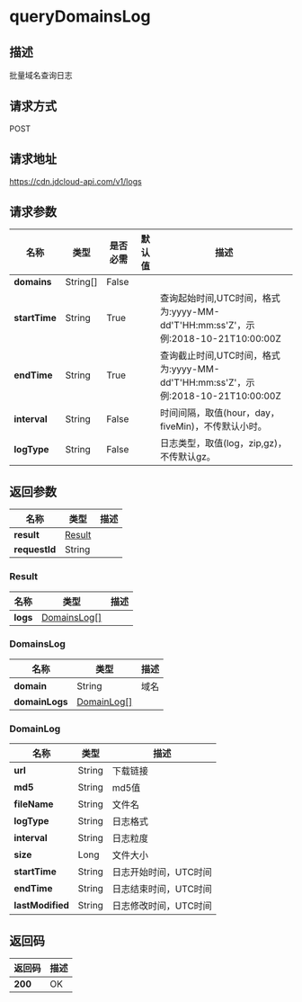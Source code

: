 # queryDomainsLog


## 描述
批量域名查询日志

## 请求方式
POST

## 请求地址
https://cdn.jdcloud-api.com/v1/logs


## 请求参数
|名称|类型|是否必需|默认值|描述|
|---|---|---|---|---|
|**domains**|String[]|False| | |
|**startTime**|String|True| |查询起始时间,UTC时间，格式为:yyyy-MM-dd'T'HH:mm:ss'Z'，示例:2018-10-21T10:00:00Z|
|**endTime**|String|True| |查询截止时间,UTC时间，格式为:yyyy-MM-dd'T'HH:mm:ss'Z'，示例:2018-10-21T10:00:00Z|
|**interval**|String|False| |时间间隔，取值(hour，day，fiveMin)，不传默认小时。|
|**logType**|String|False| |日志类型，取值(log，zip,gz)，不传默认gz。|


## 返回参数
|名称|类型|描述|
|---|---|---|
|**result**|[Result](querydomainslog#result)| |
|**requestId**|String| |

### <div id="result">Result</div>
|名称|类型|描述|
|---|---|---|
|**logs**|[DomainsLog[]](querydomainslog#domainslog)| |
### <div id="domainslog">DomainsLog</div>
|名称|类型|描述|
|---|---|---|
|**domain**|String|域名|
|**domainLogs**|[DomainLog[]](querydomainslog#domainlog)| |
### <div id="domainlog">DomainLog</div>
|名称|类型|描述|
|---|---|---|
|**url**|String|下载链接|
|**md5**|String|md5值|
|**fileName**|String|文件名|
|**logType**|String|日志格式|
|**interval**|String|日志粒度|
|**size**|Long|文件大小|
|**startTime**|String|日志开始时间，UTC时间|
|**endTime**|String|日志结束时间，UTC时间|
|**lastModified**|String|日志修改时间，UTC时间|

## 返回码
|返回码|描述|
|---|---|
|**200**|OK|